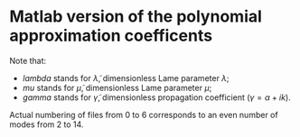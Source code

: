 # Matlab version of the polynomial approximation coefficents

Note that:
- *lambda* stands for $\tilde{\lambda}$, dimensionless Lame parameter $\lambda$;
- *mu* stands for $\tilde{\mu}$, dimensionless Lame parameter $\mu$;
- *gamma* stands for $\tilde{\gamma}$, dimensionless propagation coefficient ($\gamma = \alpha + i k$).

Actual numbering of files from 0 to 6 corresponds to an even number of modes from 2 to 14.
